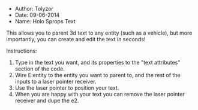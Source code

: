 - Author: Tolyzor
- Date: 09-06-2014
- Name: Holo Sprops Text

This allows you to parent 3d text to any entity (such as a vehicle), but more importantly, you can create and edit the text in seconds!

Instructions:

1. Type in the text you want, and its properties to the "text attributes" section of the code.
2. Wire E:entity to the entity you want to parent to, and the rest of the inputs to a laser pointer receiver.
3. Use the laser pointer to position your text.
4. When you are happy with your text you can remove the laser pointer receiver and dupe the e2.
